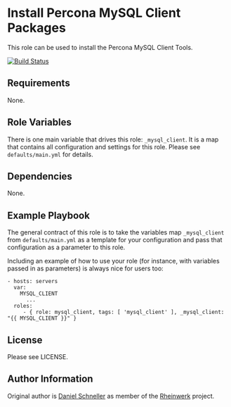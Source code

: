 Install Percona MySQL Client Packages
=========

This role can be used to install the Percona MySQL Client Tools.

[![Build Status](https://travis-ci.org/Rheinwerk/ansible-role-mysql_client.svg?branch=master)](https://travis-ci.org/Rheinwerk/ansible-role-mysql_client)

Requirements
------------

None.


Role Variables
--------------

There is one main variable that drives this role: `_mysql_client`. It is a map that contains all configuration and settings for this role.
Please see `defaults/main.yml` for details.

Dependencies
------------

None.


Example Playbook
----------------

The general contract of this role is to take the variables map `_mysql_client` from `defaults/main.yml` as a template for your configuration and pass that configuration as a parameter to this role.

Including an example of how to use your role (for instance, with variables passed in as parameters) is always nice for users too:

    - hosts: servers
      var:
        MYSQL_CLIENT
          ...
      roles:
         - { role: mysql_client, tags: [ 'mysql_client' ], _mysql_client: "{{ MYSQL_CLIENT }}" }

License
-------

Please see LICENSE.

Author Information
------------------

Original author is [Daniel Schneller](https://github.com/dschneller) as member of the [Rheinwerk](https://github.com/Rheinwerk) project.

